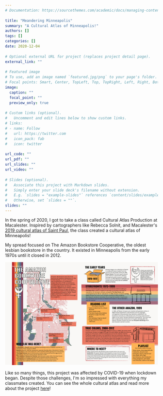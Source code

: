 ```yaml
---
# Documentation: https://sourcethemes.com/academic/docs/managing-content/

title: "Meandering Minneapolis"
summary: "A Cultural Atlas of Minneapolis!"
authors: []
tags: []
categories: []
date: 2020-12-04

# Optional external URL for project (replaces project detail page).
external_link: ""

# Featured image
# To use, add an image named `featured.jpg/png` to your page's folder.
# Focal points: Smart, Center, TopLeft, Top, TopRight, Left, Right, BottomLeft, Bottom, BottomRight.
image:
  caption: ""
  focal_point: ""
  preview_only: true

# Custom links (optional).
#   Uncomment and edit lines below to show custom links.
# links:
# - name: Follow
#   url: https://twitter.com
#   icon_pack: fab
#   icon: twitter

url_code: ""
url_pdf: ""
url_slides: ""
url_video: ""

# Slides (optional).
#   Associate this project with Markdown slides.
#   Simply enter your slide deck's filename without extension.
#   E.g. `slides = "example-slides"` references `content/slides/example-slides.md`.
#   Otherwise, set `slides = ""`.
slides: ""
---
```


In the spring of 2020, I got to take a class called Cultural Atlas Production at Macalester. Inspired by cartographers like Rebecca Solnit, and Macalester's [2019 cultural atlas of Saint Paul](https://issuu.com/maccarto/docs/curiouscity), the class created a cultural atlas of Minneapolis!

My spread focused on The Amazon Bookstore Cooperative, the oldest lesbian bookstore in the country. It existed in Minneapolis from the early 1970s until it closed in 2012. 

![](mcknight-spread.png)


Like so many things, this project was affected by COVID-19 when lockdown began. Despite those challenges, I'm so impressed with everything my classmates created. You can see the whole cultural atlas and read more about the project [here](https://www.macalester.edu/news/2020/08/meandering-minneapolis/)!

